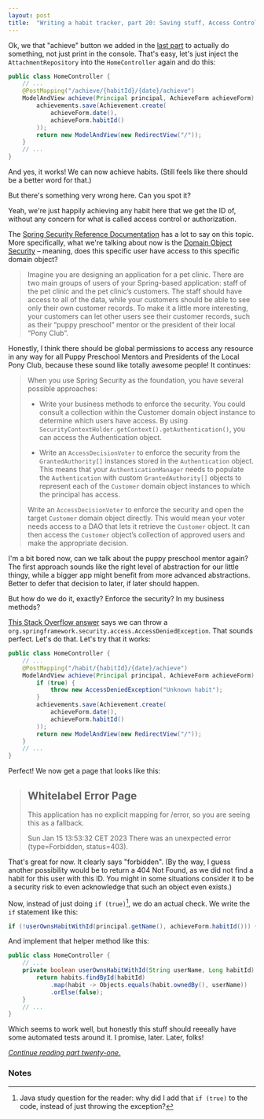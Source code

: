 ```yaml
---
layout: post
title:  "Writing a habit tracker, part 20: Saving stuff, Access Control"
---
```

Ok, we that "achieve" button we added in the [last part](/posts/2023-01-19-habit-tracker-achieving-some-habits) to actually do something, not just print in the console. That's easy, let's just inject the `AttachmentRepository` into the `HomeController` again and do this:

```java
public class HomeController {
    // ...
    @PostMapping("/achieve/{habitId}/{date}/achieve")
    ModelAndView achieve(Principal principal, AchieveForm achieveForm) {
        achievements.save(Achievement.create(
            achieveForm.date(),
            achieveForm.habitId()
        ));
        return new ModelAndView(new RedirectView("/"));
    }
    // ...
}
```

And yes, it works! We can now achieve habits. (Still feels like there should be a better word for that.)

But there's something very wrong here. Can you spot it?

Yeah, we're just happily achieving any habit here that we get the ID of, without any concern for what is called access control or authorization.

The [Spring Security Reference Documentation](https://docs.spring.io/spring-security/reference/servlet/authorization/index.html) has a lot to say on this topic. More specifically, what we're talking about now is the [Domain Object Security](https://docs.spring.io/spring-security/reference/servlet/authorization/acls.html) – meaning, does this specific user have access to this specific domain object? 

> Imagine you are designing an application for a pet clinic. There are two main groups of users of your Spring-based application: staff of the pet clinic and the pet clinic’s customers. The staff should have access to all of the data, while your customers should be able to see only their own customer records. To make it a little more interesting, your customers can let other users see their customer records, such as their “puppy preschool” mentor or the president of their local “Pony Club”.

Honestly, I think there should be global permissions to access any resource in any way for all Puppy Preschool Mentors and Presidents of the Local Pony Club, because these sound like totally awesome people! It continues: 

> When you use Spring Security as the foundation, you have several possible approaches:
> 
> * Write your business methods to enforce the security. You could consult a collection within the Customer domain object instance to determine which users have access. By using `SecurityContextHolder.getContext().getAuthentication()`, you can access the Authentication object.
> 
> * Write an `AccessDecisionVoter` to enforce the security from the `GrantedAuthority[]` instances stored in the `Authentication` object. This means that your `AuthenticationManager` needs to populate the `Authentication` with custom `GrantedAuthority[]` objects to represent each of the `Customer` domain object instances to which the principal has access.
> 
> Write an `AccessDecisionVoter` to enforce the security and open the target `Customer` domain object directly. This would mean your voter needs access to a DAO that lets it retrieve the `Customer` object. It can then access the `Customer` object’s collection of approved users and make the appropriate decision.

I'm a bit bored now, can we talk about the puppy preschool mentor again? The first approach sounds like the right level of abstraction for our little thingy, while a bigger app might benefit from more advanced abstractions. Better to defer that decision to later, if later should happen. 

But how do we do it, exactly? Enforce the security? In my business methods? 

[This Stack Overflow answer](https://stackoverflow.com/questions/45546/how-do-i-return-a-403-forbidden-in-spring-mvc) says we can throw a `org.springframework.security.access.AccessDeniedException`. That sounds perfect. Let's do that. Let's try that it works:

```java
public class HomeController {
    // ...
    @PostMapping("/habit/{habitId}/{date}/achieve")
    ModelAndView achieve(Principal principal, AchieveForm achieveForm) {
        if (true) {
            throw new AccessDeniedException("Unknown habit");
        }
        achievements.save(Achievement.create(
            achieveForm.date(),
            achieveForm.habitId()
        ));
        return new ModelAndView(new RedirectView("/"));
    }
    // ...
}
```

Perfect! We now get a page that looks like this:

> ## Whitelabel Error Page
> 
> This application has no explicit mapping for /error, so you are seeing this as a fallback.
> 
> Sun Jan 15 13:53:32 CET 2023
> There was an unexpected error (type=Forbidden, status=403).

That's great for now. It clearly says "forbidden". (By the way, I guess another possibility would be to return a 404 Not Found, as we did not find a habit for this user with this ID. You might in some situations consider it to be a security risk to even acknowledge that such an object even exists.)

Now, instead of just doing `if (true)`[^1], we do an actual check. We write the `if` statement like this:

```java
if (!userOwnsHabitWithId(principal.getName(), achieveForm.habitId())) {
```

And implement that helper method like this:

```java
public class HomeController {
    // ...
    private boolean userOwnsHabitWithId(String userName, Long habitId) {
        return habits.findById(habitId)
            .map(habit -> Objects.equals(habit.ownedBy(), userName))
            .orElse(false);
    }
    // ...
}
```

Which seems to work well, but honestly this stuff should reeeally have some automated tests around it. I promise, later. Later, folks!

_[Continue reading part twenty-one.](/posts/2023-01-21-habit-tracker-building-a-jar)_

### Notes

[^1]: Java study question for the reader: why did I add that `if (true)` to the code, instead of just throwing the exception?  